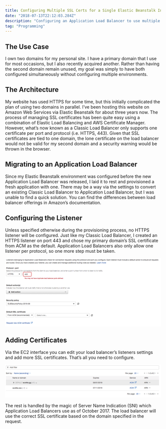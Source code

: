 ```yaml
---
title: Configuring Multiple SSL Certs for a Single Elastic Beanstalk Instance
date: "2018-07-13T22:12:03.284Z"
description: "Configuring an Application Load Balancer to use multiple SSL certificates with the same application."
tag: "Programming"
---
```


## The Use Case

I own two domains for my personal site. I have a primary domain that I use for most occasions, but I also recently acquired another. Rather than having the second domain remain unused, my goal was simply to have both configured simultaneously without configuring multiple environments.

## The Architecture

My website has used HTTPS for some time, but this initially complicated the plan of using two domains in parallel. I’ve been hosting this website on Amazon Web Services via Elastic Beanstalk for about three years now. The process of managing SSL certificates has been quite easy using a combination of Elastic Load Balancing and AWS Certificate Manager. However, what’s now known as a Classic Load Balancer only supports one certificate per port and protocol (i.e. HTTPS, 443). Given that SSL certificates are tied to one domain, the lone certificate on the load balancer would not be valid for my second domain and a security warning would be thrown in the browser.

## Migrating to an Application Load Balancer

Since my Elastic Beanstalk environment was configured before the new Application Load Balancer was released, I laid it to rest and provisioned a fresh application with one. There may be a way via the settings to convert an existing Classic Load Balancer to Application Load Balancer, but I was unable to find a quick solution. You can find the differences between load balancer offerings in Amazon’s documentation.

## Configuring the Listener

Unless specified otherwise during the provisioning process, no HTTPS listener will be configured. Just like my Classic Load Balancer, I created an HTTPS listener on port 443 and chose my primary domain’s SSL certificate from ACM as the default. Application Load Balancers also only allow one listener per protocol, so one more step must be taken.

![Listener](./load-balancer-listener.png)

## Adding Certificates

Via the EC2 interface you can edit your load balancer’s listeners settings and add more SSL certificates. That’s all you need to configure.

![SSL](./ssl-certs-on-load-balancer.png)

The rest is handled by the magic of Server Name Indication (SNI) which Application Load Balancers use as of October 2017. The load balancer will use the correct SSL certificate based on the domain specified in the request.
